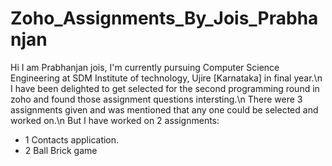 # Zoho_Assignments_By_Jois_Prabhanjan

Hi I am Prabhanjan jois, I'm currently pursuing Computer Science Engineering at SDM Institute of technology, Ujire [Karnataka] in final year.\n
I have been delighted to get selected for the second programming round in zoho and found those assignment questions intersting.\n
There were 3 assignments given and was mentioned that any one could be selected and worked on.\n
But I have worked on 2 assignments:
* 1 Contacts application.
* 2 Ball Brick game
